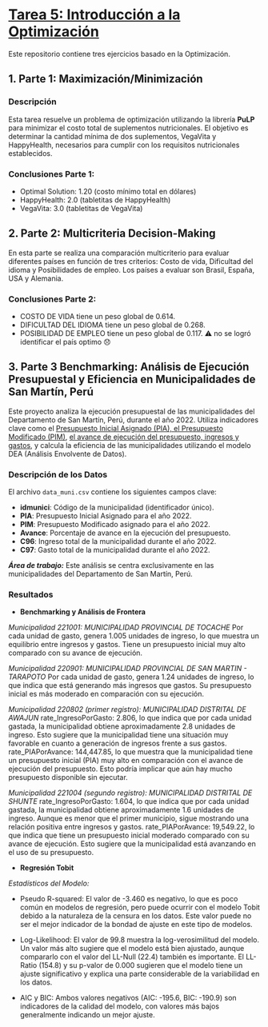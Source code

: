 # [Tarea 5: Introducción a la Optimización](https://yharaaa.github.io/Tarea_5/)


Este repositorio contiene tres ejercicios basado en la Optimización.

## 1. **Parte 1: Maximización/Minimización**

### Descripción
Esta tarea resuelve un problema de optimización utilizando la librería **PuLP** para minimizar el costo total de suplementos nutricionales. El objetivo es determinar la cantidad mínima de dos suplementos, VegaVita y HappyHealth, necesarios para cumplir con los requisitos nutricionales establecidos.

### Conclusiones Parte 1: 
- Optimal Solution: 1.20 (costo mínimo total en dólares)
- HappyHealth: 2.0 (tabletitas de HappyHealth)
- VegaVita: 3.0 (tabletitas de VegaVita)

## 2. **Parte 2: Multicriteria Decision-Making**
En esta parte se realiza una comparación multicriterio para evaluar diferentes países en función de tres criterios: Costo de vida, Dificultad del idioma y Posibilidades de empleo. Los países a evaluar son Brasil, España, USA y Alemania.

### Conclusiones Parte 2: 
- COSTO DE VIDA tiene un peso global de 0.614.
- DIFICULTAD DEL IDIOMA tiene un peso global de 0.268.
- POSIBILIDAD DE EMPLEO tiene un peso global de 0.117.
⚠️ no se logró identificar el país optimo 😞


## 3. **Parte 3 Benchmarking: Análisis de Ejecución Presupuestal y Eficiencia en Municipalidades de San Martín, Perú**

Este proyecto analiza la ejecución presupuestal de las municipalidades del Departamento de San Martín, Perú, durante el año 2022. Utiliza indicadores clave como el [Presupuesto Inicial Asignado (PIA), el Presupuesto Modificado (PIM)](https://apps5.mineco.gob.pe/transparencia/Navegador/default.aspx?y=2022&ap=ActProy), [el avance de ejecución del presupuesto, ingresos y gastos](http://webinei.inei.gob.pe/anda_inei/index.php/catalog/779), y calcula la eficiencia de las municipalidades utilizando el modelo DEA (Análisis Envolvente de Datos).

### Descripción de los Datos

El archivo `data_muni.csv` contiene los siguientes campos clave:

- **idmunici**: Código de la municipalidad (identificador único).
- **PIA**: Presupuesto Inicial Asignado para el año 2022.
- **PIM**: Presupuesto Modificado asignado para el año 2022.
- **Avance**: Porcentaje de avance en la ejecución del presupuesto.
- **C96**: Ingreso total de la municipalidad durante el año 2022.
- **C97**: Gasto total de la municipalidad durante el año 2022.

***Área de trabajo:*** Este análisis se centra exclusivamente en las municipalidades del Departamento de San Martín, Perú.

### Resultados

- **Benchmarking y Análisis de Frontera**

*Municipalidad 221001: MUNICIPALIDAD PROVINCIAL DE TOCACHE*
Por cada unidad de gasto, genera 1.005 unidades de ingreso, lo que muestra un equilibrio entre ingresos y gastos.
Tiene un presupuesto inicial muy alto comparado con su avance de ejecución.

*Municipalidad 220901: MUNICIPALIDAD PROVINCIAL DE SAN MARTIN - TARAPOTO*
Por cada unidad de gasto, genera 1.24 unidades de ingreso, lo que indica que está generando más ingresos que gastos.
Su presupuesto inicial es más moderado en comparación con su ejecución.

*Municipalidad 220802 (primer registro): MUNICIPALIDAD DISTRITAL DE AWAJUN*
rate_IngresoPorGasto: 2.806, lo que indica que por cada unidad gastada, la municipalidad obtiene aproximadamente 2.8 unidades de ingreso. Esto sugiere que la municipalidad tiene una situación muy favorable en cuanto a generación de ingresos frente a sus gastos.
rate_PIAPorAvance: 144,447.85, lo que muestra que la municipalidad tiene un presupuesto inicial (PIA) muy alto en comparación con el avance de ejecución del presupuesto. Esto podría implicar que aún hay mucho presupuesto disponible sin ejecutar.

*Municipalidad 221004 (segundo registro): MUNICIPALIDAD DISTRITAL DE SHUNTE*
rate_IngresoPorGasto: 1.604, lo que indica que por cada unidad gastada, la municipalidad obtiene aproximadamente 1.6 unidades de ingreso. Aunque es menor que el primer municipio, sigue mostrando una relación positiva entre ingresos y gastos.
rate_PIAPorAvance: 19,549.22, lo que indica que tiene un presupuesto inicial moderado comparado con su avance de ejecución. Esto sugiere que la municipalidad está avanzando en el uso de su presupuesto.

- **Regresión Tobit**  

*Estadísticos del Modelo:*

- Pseudo R-squared: El valor de -3.460 es negativo, lo que es poco común en modelos de regresión, pero puede ocurrir con el modelo Tobit debido a la naturaleza de la censura en los datos. Este valor puede no ser el mejor indicador de la bondad de ajuste en este tipo de modelos.

- Log-Likelihood: El valor de 99.8 muestra la log-verosimilitud del modelo. Un valor más alto sugiere que el modelo está bien ajustado, aunque compararlo con el valor del LL-Null (22.4) también es importante. El LL-Ratio (154.8) y su p-valor de 0.000 sugieren que el modelo tiene un ajuste significativo y explica una parte considerable de la variabilidad en los datos.

- AIC y BIC: Ambos valores negativos (AIC: -195.6, BIC: -190.9) son indicadores de la calidad del modelo, con valores más bajos generalmente indicando un mejor ajuste.
